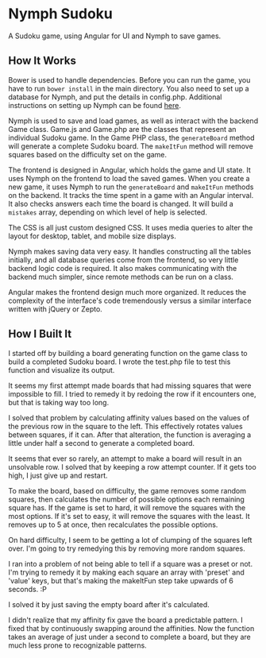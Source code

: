 Nymph Sudoku
============

A Sudoku game, using Angular for UI and Nymph to save games.

How It Works
------------

Bower is used to handle dependencies. Before you can run the game, you have to
run `bower install` in the main directory. You also need to set up a database
for Nymph, and put the details in config.php. Additional instructions on setting
up Nymph can be found [here](https://github.com/sciactive/nymph/wiki/Setup-Guide).

Nymph is used to save and load games, as well as interact with the backend Game
class. Game.js and Game.php are the classes that represent an individual Sudoku
game. In the Game PHP class, the `generateBoard` method will generate a complete
Sudoku board. The `makeItFun` method will remove squares based on the difficulty
set on the game.

The frontend is designed in Angular, which holds the game and UI state. It uses
Nymph on the frontend to load the saved games. When you create a new game, it
uses Nymph to run the `generateBoard` and `makeItFun` methods on the backend. It
tracks the time spent in a game with an Angular interval. It also checks answers
each time the board is changed. It will build a `mistakes` array, depending on
which level of help is selected.

The CSS is all just custom designed CSS. It uses media queries to alter the
layout for desktop, tablet, and mobile size displays.

Nymph makes saving data very easy. It handles constructing all the tables
initially, and all database queries come from the frontend, so very little
backend logic code is required. It also makes communicating with the backend
much simpler, since remote methods can be run on a class.

Angular makes the frontend design much more organized. It reduces the complexity
of the interface's code tremendously versus a similar interface written with
jQuery or Zepto.

How I Built It
--------------

I started off by building a board generating function on the game class to build
a completed Sudoku board. I wrote the test.php file to test this function and
visualize its output.

It seems my first attempt made boards that had missing squares that were
impossible to fill. I tried to remedy it by redoing the row if it encounters
one, but that is taking way too long.

I solved that problem by calculating affinity values based on the values of
the previous row in the square to the left. This effectively rotates values
between squares, if it can. After that alteration, the function is averaging a
little under half a second to generate a completed board.

It seems that ever so rarely, an attempt to make a board will result in an
unsolvable row. I solved that by keeping a row attempt counter. If it gets too
high, I just give up and restart.

To make the board, based on difficulty, the game removes some random squares,
then calculates the number of possible options each remaining square has. If the
game is set to hard, it will remove the squares with the most options. If it's
set to easy, it will remove the squares with the least. It removes up to 5 at
once, then recalculates the possible options.

On hard difficulty, I seem to be getting a lot of clumping of the squares left
over. I'm going to try remedying this by removing more random squares.

I ran into a problem of not being able to tell if a square was a preset or not.
I'm trying to remedy it by making each square an array with 'preset' and 'value'
keys, but that's making the makeItFun step take upwards of 6 seconds. :P

I solved it by just saving the empty board after it's calculated.

I didn't realize that my affinity fix gave the board a predictable pattern. I
fixed that by continuously swapping around the affinities. Now the function
takes an average of just under a second to complete a board, but they are much
less prone to recognizable patterns.